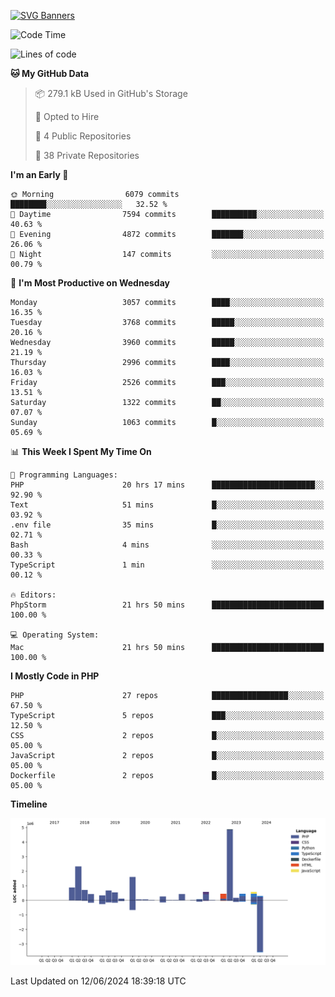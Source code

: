 [![SVG Banners](https://svg-banners.vercel.app/api?type=glitch&text1=Gere_Lajos%F0%9F%92%BB&width=800&height=400)](https://github.com/Akshay090/svg-banners)

<!--START_SECTION:waka-->
![Code Time](http://img.shields.io/badge/Code%20Time-1%2C708%20hrs%201%20min-blue)

![Lines of code](https://img.shields.io/badge/From%20Hello%20World%20I%27ve%20Written-15.7%20million%20lines%20of%20code-blue)

**🐱 My GitHub Data** 

> 📦 279.1 kB Used in GitHub's Storage 
 > 
> 💼 Opted to Hire
 > 
> 📜 4 Public Repositories 
 > 
> 🔑 38 Private Repositories 
 > 
**I'm an Early 🐤** 

```text
🌞 Morning                6079 commits        ████████░░░░░░░░░░░░░░░░░   32.52 % 
🌆 Daytime                7594 commits        ██████████░░░░░░░░░░░░░░░   40.63 % 
🌃 Evening                4872 commits        ███████░░░░░░░░░░░░░░░░░░   26.06 % 
🌙 Night                  147 commits         ░░░░░░░░░░░░░░░░░░░░░░░░░   00.79 % 
```
📅 **I'm Most Productive on Wednesday** 

```text
Monday                   3057 commits        ████░░░░░░░░░░░░░░░░░░░░░   16.35 % 
Tuesday                  3768 commits        █████░░░░░░░░░░░░░░░░░░░░   20.16 % 
Wednesday                3960 commits        █████░░░░░░░░░░░░░░░░░░░░   21.19 % 
Thursday                 2996 commits        ████░░░░░░░░░░░░░░░░░░░░░   16.03 % 
Friday                   2526 commits        ███░░░░░░░░░░░░░░░░░░░░░░   13.51 % 
Saturday                 1322 commits        ██░░░░░░░░░░░░░░░░░░░░░░░   07.07 % 
Sunday                   1063 commits        █░░░░░░░░░░░░░░░░░░░░░░░░   05.69 % 
```


📊 **This Week I Spent My Time On** 

```text
💬 Programming Languages: 
PHP                      20 hrs 17 mins      ███████████████████████░░   92.90 % 
Text                     51 mins             █░░░░░░░░░░░░░░░░░░░░░░░░   03.92 % 
.env file                35 mins             █░░░░░░░░░░░░░░░░░░░░░░░░   02.71 % 
Bash                     4 mins              ░░░░░░░░░░░░░░░░░░░░░░░░░   00.33 % 
TypeScript               1 min               ░░░░░░░░░░░░░░░░░░░░░░░░░   00.12 % 

🔥 Editors: 
PhpStorm                 21 hrs 50 mins      █████████████████████████   100.00 % 

💻 Operating System: 
Mac                      21 hrs 50 mins      █████████████████████████   100.00 % 
```

**I Mostly Code in PHP** 

```text
PHP                      27 repos            █████████████████░░░░░░░░   67.50 % 
TypeScript               5 repos             ███░░░░░░░░░░░░░░░░░░░░░░   12.50 % 
CSS                      2 repos             █░░░░░░░░░░░░░░░░░░░░░░░░   05.00 % 
JavaScript               2 repos             █░░░░░░░░░░░░░░░░░░░░░░░░   05.00 % 
Dockerfile               2 repos             █░░░░░░░░░░░░░░░░░░░░░░░░   05.00 % 
```



**Timeline**

![Lines of Code chart](https://raw.githubusercontent.com/gere-lajos/gere-lajos/main/assets/bar_graph.png)


 Last Updated on 12/06/2024 18:39:18 UTC
<!--END_SECTION:waka-->
